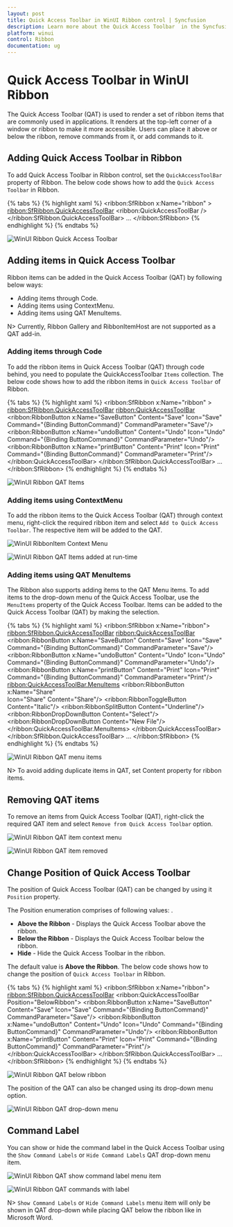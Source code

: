 ```yaml
---
layout: post
title: Quick Access Toolbar in WinUI Ribbon control | Syncfusion
description: Learn more about the Quick Access Toolbar  in the Syncfusion WinUI Ribbon (SfRibbon) control.
platform: winui
control: Ribbon
documentation: ug
---
```


# Quick Access Toolbar in WinUI Ribbon

The Quick Access Toolbar (QAT) is used to render a set of ribbon items that are commonly used in applications. It renders at the top-left corner of a window or ribbon to make it more accessible. Users can place it above or below the ribbon, remove commands from it, or add commands to it.

## Adding Quick Access Toolbar in Ribbon 

To add Quick Access Toolbar in Ribbon control, set the `QuickAccessToolBar` property of Ribbon. The below code shows how to add the `Quick Access Toolbar` in Ribbon.

{% tabs %}
{% highlight xaml %}
<ribbon:SfRibbon x:Name="ribbon" >
       <ribbon:SfRibbon.QuickAccessToolBar>
             <ribbon:QuickAccessToolBar />
       </ribbon:SfRibbon.QuickAccessToolBar>
       ...
</ribbon:SfRibbon>
{% endhighlight %}
{% endtabs %}

![WinUI Ribbon Quick Access Toolbar](Ribbon-QAT-images/winui-ribbon-qat.png)

## Adding items in Quick Access Toolbar

Ribbon items can be added in the Quick Access Toolbar (QAT) by following below ways:

 * Adding items through Code.
 * Adding items using ContextMenu.
 * Adding items using QAT MenuItems.

 N> Currently, Ribbon Gallery and RibbonItemHost are not supported as a QAT add-in.

 ### Adding items through Code

To add the ribbon items in Quick Access Toolbar (QAT) through code behind, you need to populate the QuickAccessToolbar `Items` collection. The below code shows how to add the ribbon items in `Quick Access Toolbar` of Ribbon.

{% tabs %}
{% highlight xaml %}
<ribbon:SfRibbon x:Name="ribbon" >
    <ribbon:SfRibbon.QuickAccessToolBar>
         <ribbon:QuickAccessToolBar>
              <ribbon:RibbonButton x:Name="SaveButton"
                                   Content="Save"
                                   Icon="Save"
                                   Command="{Binding ButtonCommand}"
                                   CommandParameter="Save"/>
              <ribbon:RibbonButton x:Name="undoButton"
                                   Content="Undo"
                                   Icon="Undo"
                                   Command="{Binding ButtonCommand}"
                                   CommandParameter="Undo"/>
              <ribbon:RibbonButton x:Name="printButton"
                                   Content="Print"
                                   Icon="Print"
                                   Command="{Binding ButtonCommand}"
                                   CommandParameter="Print"/>                       
          </ribbon:QuickAccessToolBar>
    </ribbon:SfRibbon.QuickAccessToolBar>
    ...
</ribbon:SfRibbon> 
{% endhighlight %}
{% endtabs %}

![WinUI Ribbon QAT Items](Ribbon-QAT-images/winui-ribbon-qat-items.png)

### Adding items using ContextMenu

To add the ribbon items to the Quick Access Toolbar (QAT) through context menu, right-click the required ribbon item and select `Add to Quick Access Toolbar`. The respective item will be added to the QAT. 

![WinUI RibbonItem Context Menu](Ribbon-QAT-images/winui-ribbon-item-context-menu.png)

![WinUI Ribbon QAT Items added at run-time](Ribbon-QAT-images/winui-ribbon-qat-items-added-at-runtime.png)

### Adding items using QAT MenuItems

The Ribbon also supports adding items to the QAT Menu items. To add items to the drop-down menu of the Quick Access Toolbar, use the `MenuItems` property of the Quick Access Toolbar. Items can be added to the Quick Access Toolbar (QAT) by making the selection.

{% tabs %}
{% highlight xaml %}
<ribbon:SfRibbon x:Name="ribbon">
    <ribbon:SfRibbon.QuickAccessToolBar>
       <ribbon:QuickAccessToolBar>
          <ribbon:RibbonButton x:Name="SaveButton"
                               Content="Save"
                               Icon="Save"
                               Command="{Binding ButtonCommand}"
                               CommandParameter="Save"/>
          <ribbon:RibbonButton x:Name="undoButton"
                               Content="Undo"
                               Icon="Undo"
                               Command="{Binding ButtonCommand}"
                               CommandParameter="Undo"/>
          <ribbon:RibbonButton x:Name="printButton"
                               Content="Print"
                               Icon="Print"
                               Command="{Binding ButtonCommand}"
                               CommandParameter="Print"/>
          <ribbon:QuickAccessToolBar.MenuItems>
              <ribbon:RibbonButton  x:Name="Share"     
                                    Icon="Share"
                                    Content="Share"/>
              <ribbon:RibbonToggleButton Content="Italic"/>
              <ribbon:RibbonSplitButton Content="Underline"/>
              <ribbon:RibbonDropDownButton  Content="Select"/>
              <ribbon:RibbonDropDownButton Content="New File"/>
          </ribbon:QuickAccessToolBar.MenuItems>
      </ribbon:QuickAccessToolBar>        
   </ribbon:SfRibbon.QuickAccessToolBar>
   ...
</ribbon:SfRibbon>
{% endhighlight %}
{% endtabs %}

![WinUI Ribbon QAT menu items](Ribbon-QAT-images/winui-ribbon-qat-menu-items.png)

N> To avoid adding duplicate items in QAT, set Content property for ribbon items.

## Removing QAT items

To remove an items from Quick Access Toolbar (QAT), right-click the required QAT item and select `Remove from Quick Access Toolbar` option. 

![WinUI Ribbon QAT item context menu](Ribbon-QAT-images/winui-ribbon-qat-item-context-menu.png)

![WinUI Ribbon QAT item removed](Ribbon-QAT-images/winui-ribbon-qat-item-removed.png)

## Change Position of Quick Access Toolbar

The position of Quick Access Toolbar (QAT) can be changed by using it `Position` property.

The Position enumeration comprises of following values: .

* **Above the Ribbon** - Displays the Quick Access Toolbar above the ribbon. 
* **Below the Ribbon** - Displays the Quick Access Toolbar below the ribbon.
* **Hide** - Hide the Quick Access Toolbar in the ribbon.

The default value is **Above the Ribbon**. The below code shows how to change the position of `Quick Access Toolbar` in Ribbon.

{% tabs %}
{% highlight xaml %}
<ribbon:SfRibbon x:Name="ribbon">
   <ribbon:SfRibbon.QuickAccessToolBar>
      <ribbon:QuickAccessToolBar Position="BelowRibbon">
          <ribbon:RibbonButton x:Name="SaveButton"
                               Content="Save"
                               Icon="Save"
                               Command="{Binding ButtonCommand}"
                               CommandParameter="Save"/>
          <ribbon:RibbonButton x:Name="undoButton"
                               Content="Undo"
                               Icon="Undo"
                               Command="{Binding ButtonCommand}"
                               CommandParameter="Undo"/>
          <ribbon:RibbonButton x:Name="printButton"
                               Content="Print"
                               Icon="Print"
                               Command="{Binding ButtonCommand}"
                               CommandParameter="Print"/>                       
       </ribbon:QuickAccessToolBar>
    </ribbon:SfRibbon.QuickAccessToolBar>
    ...
</ribbon:SfRibbon>
{% endhighlight %}
{% endtabs %}

![WinUI Ribbon QAT below ribbon](Ribbon-QAT-images/winui-ribbon-qat-below-ribbon.png)

The position of the QAT can also be changed using its drop-down menu option.

![WinUI Ribbon QAT drop-down menu](Ribbon-QAT-images/winui-ribbon-qat-drop-down-menu.png)

## Command Label

You can show or hide the command label in the Quick Access Toolbar using the `Show Command Labels` or `Hide Command Labels` QAT drop-down menu item.

![WinUI Ribbon QAT show command label menu item](Ribbon-QAT-images/winui-ribbon-qat-show-command-labels.png)

![WinUI Ribbon QAT commands with label](Ribbon-QAT-images/winui-ribbon-qat-commands-with-label.png)

N> `Show Command Labels` or `Hide Command Labels` menu item will only be shown in QAT drop-down while placing QAT below the ribbon like in Microsoft Word.